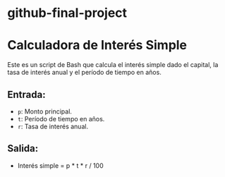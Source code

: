 # github-final-project
# Calculadora de Interés Simple

Este es un script de Bash que calcula el interés simple dado el capital, la tasa de interés anual y el período de tiempo en años.

## Entrada:
- `p`: Monto principal.
- `t`: Período de tiempo en años.
- `r`: Tasa de interés anual.

## Salida:
- Interés simple = p * t * r / 100
